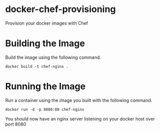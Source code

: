 # docker-chef-provisioning
Provision your docker images with Chef

# Building the Image

Build the image using the following command.

```
docker build -t chef-nginx .
```

# Running the Image

Run a container using the image you built with the following command.

```
docker run -d -p 8080:80 chef-nginx
```

You should now have an nginx server listening on your docker host over port 8080
